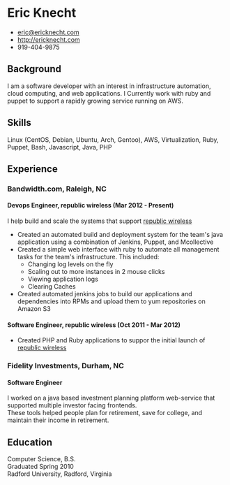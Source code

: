# Eric Knecht

 * <eric@ericknecht.com>
 * <http://ericknecht.com>
 * 919-404-9875

## Background

I am a software developer with an interest in infrastructure automation, cloud computing, and web applications. 
I Currently work with ruby and puppet to support a rapidly growing service running on AWS. 

## Skills
Linux (CentOS, Debian, Ubuntu, Arch, Gentoo), AWS, Virtualization, Ruby, Puppet, Bash, Javascript, Java, PHP

## Experience

### Bandwidth.com, Raleigh, NC

#### Devops Engineer, republic wireless (Mar 2012 - Present)
I help build and scale the systems that support [republic wireless](http://republicwireless.com)
  - Created an automated build and deployment system for the team's java application using a combination of Jenkins, Puppet, and Mcollective
  - Created a simple web interface with ruby to automate all management tasks for the team's infrastructure. 
    This included:
      - Changing log levels on the fly
      - Scaling out to more instances in 2 mouse clicks
      - Viewing application logs
      - Clearing Caches
  - Created automated jenkins jobs to build our applications and dependencies into RPMs and upload them to yum repositories on Amazon S3

#### Software Engineer, republic wireless (Oct 2011 - Mar 2012)
  - Created PHP and Ruby applications to suppor the initial launch of [republic wireless](http://republicwireless.com)
 
### Fidelity Investments, Durham, NC
#### Software Engineer
I worked on a java based investment planning platform web-service that supported multiple investor facing frontends.   
These tools helped people plan for retirement, save for college, and maintain their income in retirement.

## Education

Computer Science, B.S.  
Graduated Spring 2010  
Radford University, Radford, Virginia
